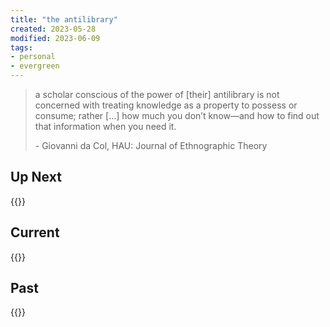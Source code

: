 ```yaml
---
title: "the antilibrary"
created: 2023-05-28
modified: 2023-06-09
tags:
- personal
- evergreen
---
```


> a scholar conscious of the power of [their] antilibrary is not concerned with treating knowledge as a property to possess or consume; rather [...] how much you don’t know—and how to find out that information when you need it.
> 
> \- Giovanni da Col, HAU: Journal of Ethnographic Theory

## Up Next

{{<page-books status="Up Next">}}

## Current

{{<page-books status="In Progress">}}

## Past

{{<page-books status="Completed">}}